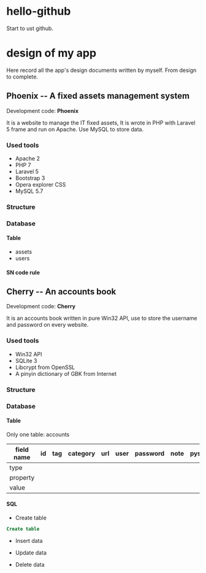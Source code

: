 # hello-github


Start to ust github.


# design of my app

Here record all the app's design documents written by myself. From design to complete.


## Phoenix -- A fixed assets management system

Development code: __Phoenix__ 

It is a website to manage the IT fixed assets, It is wrote in PHP with Laravel 5 frame and run on Apache. Use MySQL to store data.


### Used tools

* Apache 2
* PHP 7
* Laravel 5
* Bootstrap 3
* Opera explorer CSS
* MySQL 5.7




### Structure 


### Database 

#### Table

* assets
* users



#### SN code rule



## Cherry -- An accounts book


Development code: __Cherry__

It is an accounts book written in pure Win32 API, use to store the username and password on every website.


### Used tools

* Win32 API
* SQLite 3
* Libcrypt from OpenSSL
* A pinyin dictionary of GBK from Internet 




### Structure


### Database

#### Table 

Only one table: accounts


| field name | id | tag | category | url | user | password | note | pyshort |pyfull |
|------------|-----|----|----------|------|------|---------|------|----------|------|
| type |  
| property|
| value |



#### SQL

* Create table

```sql
Create table
```

* Insert data



* Update data



* Delete data







